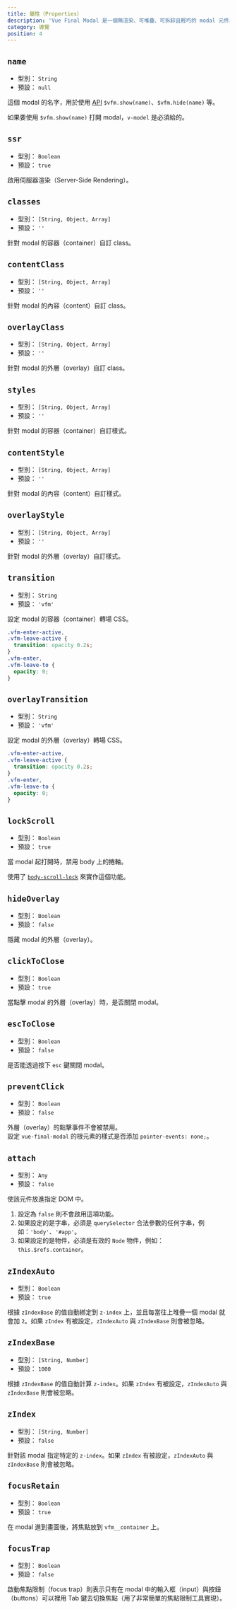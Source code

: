 ```yaml
---
title: 屬性（Properties）
description: 'Vue Final Modal 是一個無渲染、可堆疊、可拆卸且輕巧的 modal 元件。'
category: 導覽
position: 4
---
```


## `name`

- 型別： `String`
- 預設： `null`

這個 modal 的名字，用於使用 [API](/zh-Hant/api)  `$vfm.show(name)`、`$vfm.hide(name)` 等。

<alert>如果要使用 `$vfm.show(name)` 打開 modal，`v-model` 是必須給的。</alert>

## `ssr`

- 型別： `Boolean`
- 預設： `true`

啟用伺服器渲染（Server-Side Rendering）。

## `classes`

- 型別： `[String, Object, Array]`
- 預設： `''`

針對 modal 的容器（container）自訂 class。

## `contentClass`

- 型別： `[String, Object, Array]`
- 預設： `''`

針對 modal 的內容（content）自訂 class。

## `overlayClass`

- 型別： `[String, Object, Array]`
- 預設： `''`

針對 modal 的外層（overlay）自訂 class。

## `styles`

- 型別： `[String, Object, Array]`
- 預設： `''`

針對 modal 的容器（container）自訂樣式。

## `contentStyle`

- 型別： `[String, Object, Array]`
- 預設： `''`

針對 modal 的內容（content）自訂樣式。

## `overlayStyle`

- 型別： `[String, Object, Array]`
- 預設： `''`

針對 modal 的外層（overlay）自訂樣式。

## `transition`

- 型別： `String`
- 預設： `'vfm'`

設定 modal 的容器（container）轉場 CSS。

<show-code text="Show default transition CSS">

```css
.vfm-enter-active,
.vfm-leave-active {
  transition: opacity 0.2s;
}
.vfm-enter,
.vfm-leave-to {
  opacity: 0;
}
```

</show-code>

## `overlayTransition`

- 型別： `String`
- 預設： `'vfm'`

設定 modal 的外層（overlay）轉場 CSS。

<show-code text="Show default transition CSS">

```css
.vfm-enter-active,
.vfm-leave-active {
  transition: opacity 0.2s;
}
.vfm-enter,
.vfm-leave-to {
  opacity: 0;
}
```

</show-code>

## `lockScroll`

- 型別： `Boolean`
- 預設： `true`

當 modal 起打開時，禁用 body 上的捲軸。

<alert>使用了 [`body-scroll-lock`](https://github.com/willmcpo/body-scroll-lock) 來實作這個功能。 </alert>

## `hideOverlay`

- 型別： `Boolean`
- 預設： `false`

隱藏 modal 的外層（overlay）。

## `clickToClose`

- 型別： `Boolean`
- 預設： `true`

當點擊 modal 的外層（overlay）時，是否關閉 modal。

## `escToClose`

- 型別： `Boolean`
- 預設： `false`

是否能透過按下 `esc` 鍵關閉 modal。

## `preventClick`

- 型別： `Boolean`
- 預設： `false`


外層（overlay）的點擊事件不會被禁用。<br />
設定 `vue-final-modal` 的根元素的樣式是否添加 `pointer-events: none;`。

## `attach`

- 型別： `Any`
- 預設： `false`

使該元件放進指定 DOM 中。

1. 設定為 `false` 則不會啟用這項功能。
2. 如果設定的是字串，必須是 `querySelector` 合法參數的任何字串，例如：`'body'`、`'#app'`。
3. 如果設定的是物件，必須是有效的 `Node` 物件，例如：`this.$refs.container`。

## `zIndexAuto`

- 型別： `Boolean`
- 預設： `true`

根據 `zIndexBase` 的值自動綁定到 `z-index` 上，並且每當往上堆疊一個 modal 就會加 `2`。如果 `zIndex` 有被設定，`zIndexAuto` 與 `zIndexBase` 則會被忽略。


## `zIndexBase`

- 型別： `[String, Number]`
- 預設： `1000`

根據 `zIndexBase` 的值自動計算 `z-index`。如果 `zIndex` 有被設定，`zIndexAuto` 與 `zIndexBase` 則會被忽略。

## `zIndex`

- 型別： `[String, Number]`
- 預設： `false`

針對該 modal 指定特定的 `z-index`。如果 `zIndex` 有被設定，`zIndexAuto` 與 `zIndexBase` 則會被忽略。

## `focusRetain`

- 型別： `Boolean`
- 預設： `true`

在 modal 進到畫面後，將焦點放到 `vfm__container` 上。

## `focusTrap`

- 型別： `Boolean`
- 預設： `false`

啟動焦點限制（focus trap）則表示只有在 modal 中的輸入框（input）與按鈕（buttons）可以裡用 Tab 鍵去切換焦點（用了非常簡單的焦點限制工具實現）。
